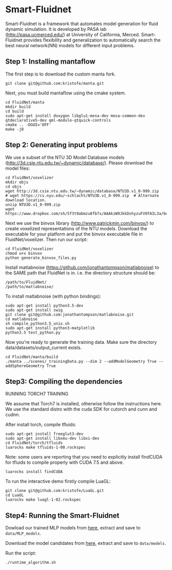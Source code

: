# Smart-Fluidnet
Smart-Fluidnet is a framework that automates model generation for fluid dynamic simulation. It is developed by PASA lab (http://pasa.ucmerced.edu/) at University of California, Merced. Smart-Fluidnet provides flexibility and generalization to automatically search the best neural network(NN) models for different input problems.


## Step 1: Installing mantaflow 

The first step is to download the custom manta fork.

`git clone git@github.com:kristofe/manta.git`

Next, you must build mantaflow using the cmake system.
```
cd FluidNet/manta
mkdir build
cd build
sudo apt-get install doxygen libglu1-mesa-dev mesa-common-dev qtdeclarative5-dev qml-module-qtquick-controls
cmake .. -DGUI='OFF' 
make -j8
```
## Step 2: Generating input problems

We use a subset of the NTU 3D Model Database models (http://3d.csie.ntu.edu.tw/~dynamic/database/). Please download the model files:
```
cd FluidNet/voxelizer
mkdir objs
cd objs
wget http://3d.csie.ntu.edu.tw/~dynamic/database/NTU3D.v1_0-999.zip
# wget https://cs.nyu.edu/~schlacht/NTU3D.v1_0-999.zip  # Alternate download location.
unzip NTU3D.v1_0-999.zip
wget https://www.dropbox.com/sh/5f3t9abmzu8fbfx/AAAkzW9JkkDshyzuFV0fAIL3a/bunny.capped.obj
```
Next we use the binvox library (http://www.patrickmin.com/binvox/) to create voxelized representations of the NTU models. Download the executable for your platform and put the binvox executable file in FluidNet/voxelizer. Then run our script:

```
cd FluidNet/voxelizer
chmod u+x binvox
python generate_binvox_files.py
```
Install matlabnoise (https://github.com/jonathantompson/matlabnoise) to the SAME path that FluidNet is in. i.e. the directory structure should be:
```
/path/to/FluidNet/
/path/to/matlabnoise/
```
To install matlabnoise (with python bindings):
```
sudo apt-get install python3.5-dev
sudo apt-get install swig
git clone git@github.com:jonathantompson/matlabnoise.git
cd matlabnoise
sh compile_python3.5_unix.sh
sudo apt-get install python3-matplotlib
python3.5 test_python.py
```
Now you're ready to generate the training data. Make sure the directory data/datasets/output_current exists. 
```
cd FluidNet/manta/build
./manta ../scenes/_trainingData.py --dim 2 --addModelGeometry True --addSphereGeometry True
```
## Step3: Compiling the dependencies

RUNNING TORCH7 TRAINING

We assume that Torch7 is installed, otherwise follow the instructions here. We use the standard distro with the cuda SDK for cutorch and cunn and cudnn.

After install torch, compile tfluids:
```
sudo apt-get install freeglut3-dev
sudo apt-get install libxmu-dev libxi-dev
cd FluidNet/torch/tfluids
luarocks make tfluids-1-00.rockspec
```

Note: some users are reporting that you need to explicitly install findCUDA for tfluids to compile properly with CUDA 7.5 and above.
```
luarocks install findCUDA
```

To run the interactive demo firstly compile LuaGL:

```
git clone git@github.com:kristofe/LuaGL.git
cd LuaGL
luarocks make luagl-1-02.rockspec
```

## Step4: Running the Smart-Fluidnet
Dowload our trained MLP models from [here](https://drive.google.com/file/d/1PPRomGeb9UmyHw5pjYMmYcxM4jX8ETSU/view), extract and save to `data/MLP_models`.

Download the model candidates from [here](https://drive.google.com/file/d/1BToJpQZUMfIYboyrU9T2824_qzguiV2e/view?usp=sharing), extract and save to `data/models`.

Run the script:
```
./runtime_algorithm.sh
```

